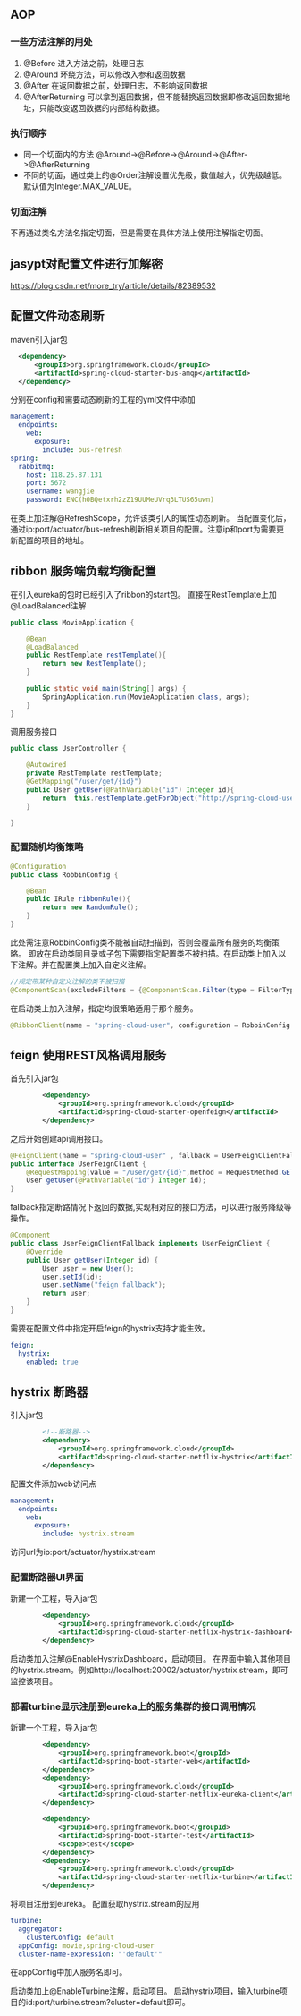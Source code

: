 ## AOP
### 一些方法注解的用处
1. @Before 进入方法之前，处理日志
2. @Around 环绕方法，可以修改入参和返回数据
3. @After  在返回数据之前，处理日志，不影响返回数据
4. @AfterReturning 可以拿到返回数据，但不能替换返回数据即修改返回数据地址，只能改变返回数据的内部结构数据。
### 执行顺序
- 同一个切面内的方法 @Around->@Before->@Around->@After->@AfterReturning
- 不同的切面，通过类上的@Order注解设置优先级，数值越大，优先级越低。默认值为Integer.MAX_VALUE。
### 切面注解
不再通过类名方法名指定切面，但是需要在具体方法上使用注解指定切面。

## jasypt对配置文件进行加解密
https://blog.csdn.net/more_try/article/details/82389532

## 配置文件动态刷新
maven引入jar包
```xml
  <dependency>
      <groupId>org.springframework.cloud</groupId>
      <artifactId>spring-cloud-starter-bus-amqp</artifactId>
  </dependency>
```
分别在config和需要动态刷新的工程的yml文件中添加
```yml
management:
  endpoints:
    web:
      exposure:
        include: bus-refresh
spring:
  rabbitmq:
    host: 118.25.87.131
    port: 5672
    username: wangjie
    password: ENC(h0BQetxrh2zZ19UUMeUVrq3LTUS65uwn)
```
在类上加注解@RefreshScope，允许该类引入的属性动态刷新。
当配置变化后，通过ip:port/actuator/bus-refresh刷新相关项目的配置。注意ip和port为需要更新配置的项目的地址。

## ribbon 服务端负载均衡配置
在引入eureka的包时已经引入了ribbon的start包。
直接在RestTemplate上加@LoadBalanced注解
```java
public class MovieApplication {

    @Bean
    @LoadBalanced
    public RestTemplate restTemplate(){
        return new RestTemplate();
    }
   
    public static void main(String[] args) {
        SpringApplication.run(MovieApplication.class, args);
    }
}
```
调用服务接口
```java
public class UserController {

    @Autowired
    private RestTemplate restTemplate;
    @GetMapping("/user/get/{id}")
    public User getUser(@PathVariable("id") Integer id){
        return  this.restTemplate.getForObject("http://spring-cloud-user/user/get/"+id,User.class);
    }

}
```
### 配置随机均衡策略
```java
@Configuration
public class RobbinConfig {

    @Bean
    public IRule ribbonRule(){
        return new RandomRule();
    }
}
```
此处需注意RobbinConfig类不能被自动扫描到，否则会覆盖所有服务的均衡策略。
即放在启动类同目录或子包下需要指定配置类不被扫描。在启动类上加入以下注解。并在配置类上加入自定义注解。
```java
//规定带某种自定义注解的类不被扫描
@ComponentScan(excludeFilters = {@ComponentScan.Filter(type = FilterType.ANNOTATION,value = ExcludeFromComponentScan.class)})
```
在启动类上加入注解，指定均很策略适用于那个服务。
```java
@RibbonClient(name = "spring-cloud-user", configuration = RobbinConfig.class);
```

## feign 使用REST风格调用服务
首先引入jar包
```xml
        <dependency>
            <groupId>org.springframework.cloud</groupId>
            <artifactId>spring-cloud-starter-openfeign</artifactId>
        </dependency>
```
之后开始创建api调用接口。
```java
@FeignClient(name = "spring-cloud-user" , fallback = UserFeignClientFallback.class)
public interface UserFeignClient {
    @RequestMapping(value = "/user/get/{id}",method = RequestMethod.GET)
    User getUser(@PathVariable("id") Integer id);
}
```
fallback指定断路情况下返回的数据,实现相对应的接口方法，可以进行服务降级等操作。
```java
@Component
public class UserFeignClientFallback implements UserFeignClient {
    @Override
    public User getUser(Integer id) {
        User user = new User();
        user.setId(id);
        user.setName("feign fallback");
        return user;
    }
}
```
需要在配置文件中指定开启feign的hystrix支持才能生效。
```yaml
feign:
  hystrix:
    enabled: true
```

## hystrix 断路器
引入jar包
```xml
        <!--断路器-->
        <dependency>
            <groupId>org.springframework.cloud</groupId>
            <artifactId>spring-cloud-starter-netflix-hystrix</artifactId>
        </dependency>

```
配置文件添加web访问点
```yaml
management:
  endpoints:
    web:
      exposure:
        include: hystrix.stream
```
访问url为ip:port/actuator/hystrix.stream

### 配置断路器UI界面
新建一个工程，导入jar包
```xml
        <dependency>
            <groupId>org.springframework.cloud</groupId>
            <artifactId>spring-cloud-starter-netflix-hystrix-dashboard</artifactId>
        </dependency>
```
启动类加入注解@EnableHystrixDashboard，启动项目。
在界面中输入其他项目的hystrix.stream。例如http://localhost:20002/actuator/hystrix.stream，即可监控该项目。

### 部署turbine显示注册到eureka上的服务集群的接口调用情况
新建一个工程，导入jar包
```xml
        <dependency>
            <groupId>org.springframework.boot</groupId>
            <artifactId>spring-boot-starter-web</artifactId>
        </dependency>
        <dependency>
            <groupId>org.springframework.cloud</groupId>
            <artifactId>spring-cloud-starter-netflix-eureka-client</artifactId>
        </dependency>

        <dependency>
            <groupId>org.springframework.boot</groupId>
            <artifactId>spring-boot-starter-test</artifactId>
            <scope>test</scope>
        </dependency>
        <dependency>
            <groupId>org.springframework.cloud</groupId>
            <artifactId>spring-cloud-starter-netflix-turbine</artifactId>
        </dependency>
```
将项目注册到eureka。
配置获取hystrix.stream的应用
```yaml
turbine:
  aggregator:
    clusterConfig: default
  appConfig: movie,spring-cloud-user
  cluster-name-expression: "'default'"
```
在appConfig中加入服务名即可。

启动类加上@EnableTurbine注解，启动项目。
启动hystrix项目，输入turbine项目的id:port/turbine.stream?cluster=default即可。